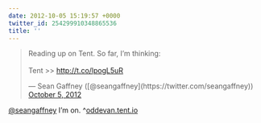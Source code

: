 ```yaml
---
date: 2012-10-05 15:19:57 +0000
twitter_id: 254299910348865536
title: ''
---
```


<blockquote class="twitter-tweet"><p lang="en" dir="ltr">Reading up on Tent. So far, I’m thinking:<br><br>Tent &gt;&gt; <a href="http://t.co/lpogL5uR">http://t.co/lpogL5uR</a></p>&mdash; Sean Gaffney ([@seangaffney](https://twitter.com/seangaffney)) <a href="https://twitter.com/seangaffney/status/254286627927642113?ref_src=twsrc%5Etfw">October 5, 2012</a></blockquote>
<script async src="https://platform.twitter.com/widgets.js" charset="utf-8"></script>

[@seangaffney](https://twitter.com/seangaffney) I’m on. ^[oddevan.tent.io](http://oddevan.tent.io)
